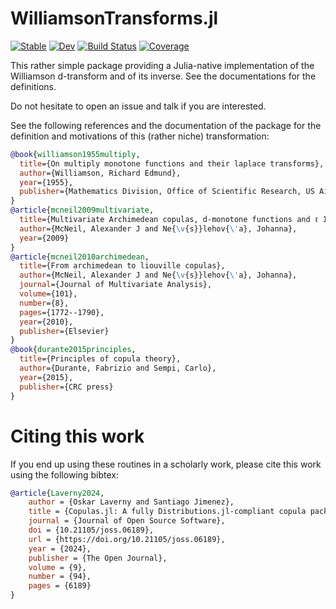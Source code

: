 # WilliamsonTransforms.jl

[![Stable](https://img.shields.io/badge/docs-stable-blue.svg)](https://lrnv.github.io/WilliamsonTransforms.jl/stable/)
[![Dev](https://img.shields.io/badge/docs-dev-blue.svg)](https://lrnv.github.io/WilliamsonTransforms.jl/dev/)
[![Build Status](https://github.com/lrnv/WilliamsonTransforms.jl/actions/workflows/CI.yml/badge.svg?branch=master)](https://github.com/lrnv/WilliamsonTransforms.jl/actions/workflows/CI.yml?query=branch%3Amaster)
[![Coverage](https://codecov.io/gh/lrnv/WilliamsonTransforms.jl/branch/master/graph/badge.svg)](https://codecov.io/gh/lrnv/WilliamsonTransforms.jl)


This rather simple package providing a Julia-native implementation of the Williamson d-transform and of its inverse. See the documentations for the definitions.  

Do not hesitate to open an issue and talk if you are interested.

See the following references and the documentation of the package for the definition and motivations of this (rather niche) transformation:

```bibtex
@book{williamson1955multiply,
  title={On multiply monotone functions and their laplace transforms},
  author={Williamson, Richard Edmund},
  year={1955},
  publisher={Mathematics Division, Office of Scientific Research, US Air Force}
}
@article{mcneil2009multivariate,
  title={Multivariate Archimedean copulas, d-monotone functions and ℓ 1-norm symmetric distributions},
  author={McNeil, Alexander J and Ne{\v{s}}lehov{\'a}, Johanna},
  year={2009}
}
@article{mcneil2010archimedean,
  title={From archimedean to liouville copulas},
  author={McNeil, Alexander J and Ne{\v{s}}lehov{\'a}, Johanna},
  journal={Journal of Multivariate Analysis},
  volume={101},
  number={8},
  pages={1772--1790},
  year={2010},
  publisher={Elsevier}
}
@book{durante2015principles,
  title={Principles of copula theory},
  author={Durante, Fabrizio and Sempi, Carlo},
  year={2015},
  publisher={CRC press}
}
```

# Citing this work 

If you end up using these routines in a scholarly work, please cite this work using the following bibtex: 
```BibTeX
@article{Laverny2024,
    author = {Oskar Laverny and Santiago Jimenez}, 
    title = {Copulas.jl: A fully Distributions.jl-compliant copula package},
    journal = {Journal of Open Source Software},
    doi = {10.21105/joss.06189}, 
    url = {https://doi.org/10.21105/joss.06189}, 
    year = {2024}, 
    publisher = {The Open Journal}, 
    volume = {9}, 
    number = {94}, 
    pages = {6189}
}
```
